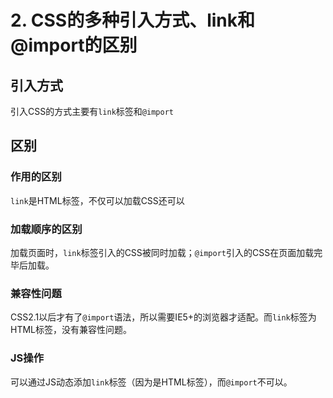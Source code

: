 # 2. CSS的多种引入方式、link和@import的区别

## 引入方式

引入CSS的方式主要有```link```标签和```@import```

## 区别

### 作用的区别

```link```是HTML标签，不仅可以加载CSS还可以

### 加载顺序的区别

加载页面时，```link```标签引入的CSS被同时加载；```@import```引入的CSS在页面加载完毕后加载。

### 兼容性问题

CSS2.1以后才有了```@import```语法，所以需要IE5+的浏览器才适配。而```link```标签为HTML标签，没有兼容性问题。

### JS操作

可以通过JS动态添加```link```标签（因为是HTML标签），而```@import```不可以。